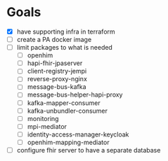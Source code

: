 # Goals
* [x] have supporting infra in terraform
* [ ] create a PA docker image
* [ ] limit packages to what is needed
  * [ ] openhim
  * [ ] hapi-fhir-jpaserver
  * [ ] client-registry-jempi
  * [ ] reverse-proxy-nginx
  * [ ] message-bus-kafka
  * [ ] message-bus-helper-hapi-proxy
  * [ ] kafka-mapper-consumer
  * [ ] kafka-unbundler-consumer
  * [ ] monitoring
  * [ ] mpi-mediator
  * [ ] identity-access-manager-keycloak
  * [ ] openhim-mapping-mediator
* [ ] configure fhir server to have a separate database
